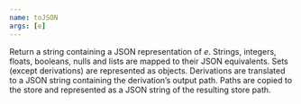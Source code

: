 ```yaml
---
name: toJSON
args: [e]
---
```

Return a string containing a JSON representation of *e*. Strings,
integers, floats, booleans, nulls and lists are mapped to their JSON
equivalents. Sets (except derivations) are represented as objects.
Derivations are translated to a JSON string containing the
derivation’s output path. Paths are copied to the store and
represented as a JSON string of the resulting store path.

